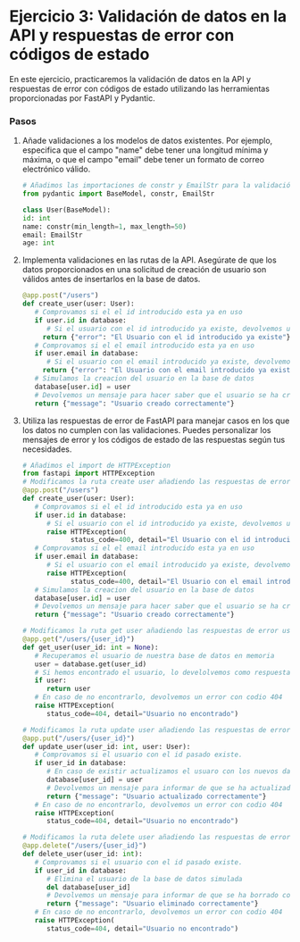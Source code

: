 # Ejercicio 3: Validación de datos en la API y respuestas de error con códigos de estado

En este ejercicio, practicaremos la validación de datos en la API y respuestas de error con códigos de estado utilizando las herramientas proporcionadas por FastAPI y Pydantic.

### Pasos

1. Añade validaciones a los modelos de datos existentes. Por ejemplo, especifica que el campo "name" debe tener una longitud mínima y máxima, o que el campo "email" debe tener un formato de correo electrónico válido.

   ```python
   # Añadimos las importaciones de constr y EmailStr para la validación
   from pydantic import BaseModel, constr, EmailStr

   class User(BaseModel):
   id: int
   name: constr(min_length=1, max_length=50)
   email: EmailStr
   age: int
   ```

2. Implementa validaciones en las rutas de la API. Asegúrate de que los datos proporcionados en una solicitud de creación de usuario son válidos antes de insertarlos en la base de datos.

   ```python
   @app.post("/users")
   def create_user(user: User):
      # Comprovamos si el el id introducido esta ya en uso
      if user.id in database:
         # Si el usuario con el id introducido ya existe, devolvemos un error
        return {"error": "El Usuario con el id introducido ya existe"}
      # Comprovamos si el el email introducido esta ya en uso
      if user.email in database:
         # Si el usuario con el email introducido ya existe, devolvemos un error
        return {"error": "El Usuario con el email introducido ya existe"}
      # Simulamos la creacion del usuario en la base de datos
      database[user.id] = user
      # Devolvemos un mensaje para hacer saber que el usuario se ha creado correctamente
      return {"message": "Usuario creado correctamente"}
   ```

3. Utiliza las respuestas de error de FastAPI para manejar casos en los que los datos no cumplen con las validaciones. Puedes personalizar los mensajes de error y los códigos de estado de las respuestas según tus necesidades.

   ```python
   # Añadimos el import de HTTPException
   from fastapi import HTTPException
   # Modificamos la ruta create user añadiendo las respuestas de error usando HTTPException
   @app.post("/users")
   def create_user(user: User):
      # Comprovamos si el el id introducido esta ya en uso
      if user.id in database:
         # Si el usuario con el id introducido ya existe, devolvemos un error
         raise HTTPException(
               status_code=400, detail="El Usuario con el id introducido ya existe")
      # Comprovamos si el el email introducido esta ya en uso
      if user.email in database:
         # Si el usuario con el email introducido ya existe, devolvemos un error
         raise HTTPException(
               status_code=400, detail="El Usuario con el email introducido ya existe")
      # Simulamos la creacion del usuario en la base de datos
      database[user.id] = user
      # Devolvemos un mensaje para hacer saber que el usuario se ha creado correctamente
      return {"message": "Usuario creado correctamente"}

   # Modificamos la ruta get user añadiendo las respuestas de error usando HTTPException
   @app.get("/users/{user_id}")
   def get_user(user_id: int = None):
      # Recuperamos el usuario de nuestra base de datos en memoria
      user = database.get(user_id)
      # Si hemos encontrado el usuario, lo develolvemos como respuesta
      if user:
         return user
      # En caso de no encontrarlo, devolvemos un error con codio 404
      raise HTTPException(
         status_code=404, detail="Usuario no encontrado")

   # Modificamos la ruta update user añadiendo las respuestas de error usando HTTPException
   @app.put("/users/{user_id}")
   def update_user(user_id: int, user: User):
      # Comprovamos si el usuario con el id pasado existe.
      if user_id in database:
         # En caso de existir actualizamos el usuaro con los nuevos datos.
         database[user_id] = user
         # Devolvemos un mensaje para informar de que se ha actualizado correctamente.
         return {"message": "Usuario actualizado correctamente"}
      # En caso de no encontrarlo, devolvemos un error con codio 404
      raise HTTPException(
         status_code=404, detail="Usuario no encontrado")

   # Modificamos la ruta delete user añadiendo las respuestas de error usando HTTPException
   @app.delete("/users/{user_id}")
   def delete_user(user_id: int):
      # Comprovamos si el usuario con el id pasado existe.
      if user_id in database:
         # Elimina el usuario de la base de datos simulada
         del database[user_id]
         # Devolvemos un mensaje para informar de que se ha borrado correctamente.
         return {"message": "Usuario eliminado correctamente"}
      # En caso de no encontrarlo, devolvemos un error con codio 404
      raise HTTPException(
         status_code=404, detail="Usuario no encontrado")
   ```
